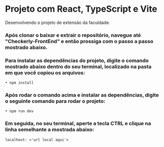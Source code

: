 # Projeto com React, TypeScript e Vite

Desenvolvendo o projeto de extensão da faculdade.

### Após clonar o baixar e extrair o repositório, navegue até "Checkerly-FrontEnd" e então prossiga com o passo a passo mostrado abaixo.

### Para instalar as dependências do projeto, digite o comando mostrado abaixo dentro do seu terminal, localizado na pasta em que você copiou os arquivos:

`• npm install`

### Após rodar o comando acima e instalar as dependências, digite o seguinte comando para rodar o projeto:

`• npm run dev`

### Em seguida, no seu terminal, aperte a tecla CTRL e clique na linha semelhante a mostrada abaixo:

`localhost: <'url local aqui'>`
